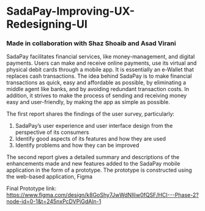 # SadaPay-Improving-UX-Redesigning-UI

### Made in collaboration with Shaz Shoaib and Asad Virani

SadaPay facilitates financial services, like money-management, and digital payments. Users can make and receive online payments, use its virtual and physical debit cards through a mobile app. It is essentially an e-Wallet that replaces cash transactions. The idea behind SadaPay is to make financial transactions as quick, easy and affordable as possible, by eliminating a middle agent like banks, and by avoiding redundant transaction costs. In addition, it strives to make the process of sending and receiving money easy and user-friendly, by making the app as simple as possible.

The first report shares the findings of the user survey, particularly:
1.	SadaPay’s user experience and user interface design from the perspective of its consumers
2.	Identify good aspects of its features and how they are used
3.	Identify problems and how they can be improved

The second report gives a detailed summary and descriptions of the enhancements made and new features added to the SadaPay mobile application in the form of a prototype. The prototype is constructed using the web-based application, Figma

Final Prototype link: https://www.figma.com/design/k8GoShy7JwWdNIliw0fQSF/HCI---Phase-2?node-id=0-1&t=245nxPcDVPjGdAln-1
